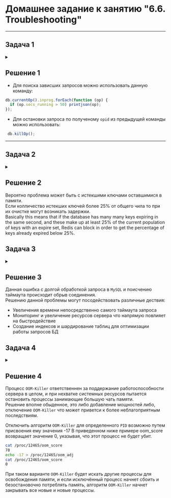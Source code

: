 # Домашнее задание к занятию "6.6. Troubleshooting"

---
## Задача 1

<details><summary></summary>

Перед выполнением задания ознакомьтесь с документацией по [администрированию MongoDB](https://docs.mongodb.com/manual/administration/).

Пользователь (разработчик) написал в канал поддержки, что у него уже 3 минуты происходит CRUD операция в MongoDB и её 
нужно прервать. 

Вы как инженер поддержки решили произвести данную операцию:
- напишите список операций, которые вы будете производить для остановки запроса пользователя
- предложите вариант решения проблемы с долгими (зависающими) запросами в MongoDB

</details>

## Решение 1

 - Для поиска зависших запросов можно использовать данную команду:

```js
db.currentOp().inprog.forEach(function (op) {
  if (op.secs_running > 50) printjson(op);
});
```

 - Для остановки запроса по полученому `opid` из предыдущей команды можно использовать:
 
```js
 db.killOp();
```

---
## Задача 2
    
<details><summary></summary>

Перед выполнением задания познакомьтесь с документацией по [Redis latency troobleshooting](https://redis.io/topics/latency).

Вы запустили инстанс Redis для использования совместно с сервисом, который использует механизм TTL. 
Причем отношение количества записанных key-value значений к количеству истёкших значений есть величина постоянная и
увеличивается пропорционально количеству реплик сервиса. 

При масштабировании сервиса до N реплик вы увидели, что:
- сначала рост отношения записанных значений к истекшим
- Redis блокирует операции записи

Как вы думаете, в чем может быть проблема?
 
</details>

## Решение 2

Вероятно проблема может быть с истекшими ключами оставшимися в памяти.  
Если колличество истекших ключей более 25% от общего чила то при их очистке могут возникать задержки.  
Basically this means that if the database has many many keys expiring in the same second, and these make up at least 25% of the current population of keys with an expire set, Redis can block in order to get the percentage of keys already expired below 25%.

## Задача 3
    
<details><summary></summary>


Перед выполнением задания познакомьтесь с документацией по [Common Mysql errors](https://dev.mysql.com/doc/refman/8.0/en/common-errors.html).

Вы подняли базу данных MySQL для использования в гис-системе. При росте количества записей, в таблицах базы,
пользователи начали жаловаться на ошибки вида:
```python
InterfaceError: (InterfaceError) 2013: Lost connection to MySQL server during query u'SELECT..... '
```

Как вы думаете, почему это начало происходить и как локализовать проблему?

Какие пути решения данной проблемы вы можете предложить?

</details>

## Решение 3

Данная ошибка c долгой обработкой запроса в `MySQL` и поисчению таймаута происходит обрыв соединения.  
Решению данной проблемы могут посодействовать различные дествия:  
 - Увеличения времени непосредственно самого таймаута запроса  
 - Мониторинг и увеличение ресурсов сервера что напрямую повлияет на быстродействие
 - Создание индексов и шардирование таблиц для оптимизации работы запросов БД

## Задача 4
    
<details><summary></summary>


Перед выполнением задания ознакомтесь со статьей [Common PostgreSQL errors](https://www.percona.com/blog/2020/06/05/10-common-postgresql-errors/) из блога Percona.

Вы решили перевести гис-систему из задачи 3 на PostgreSQL, так как прочитали в документации, что эта СУБД работает с 
большим объемом данных лучше, чем MySQL.

После запуска пользователи начали жаловаться, что СУБД время от времени становится недоступной. В dmesg вы видите, что:

`postmaster invoked oom-killer`

Как вы думаете, что происходит?

Как бы вы решили данную проблему?

 </details>

## Решение 4

Процесс `OOM-Killer` ответственнен за поддержание работоспособности сервера в целом, и при нехватке системных ресурсов пытается остановить процессы занимающие большую чать памяти.  
Решение вполне обыденное, это либо добавление мощностей либо, отключение `OOM-Killer` что может приветси к более неблагоприятным последствиям.  

Отключить алгоритм `OOM-Killer` для определенного `PID` возможно путем присвоения ему значения -17
В приведенном ниже примере oom_score возвращает значение 0, указывая, что этот процесс не будет убит.

```sh
cat /proc/12465/oom_score
78           
echo -17 > /proc/12465/oom_adj           
cat /proc/12465/oom_score
0
```
При таком варианте `OOM-Killer` будет искать другие процессы для освобождения памяти, и если исключённый процесс начнет сбоить и безостановочно потреблять память, алгоритм `OOM-Killer` начнет закрывать все новые и новые процессы.